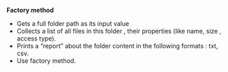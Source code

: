 **Factory method**
- Gets a full folder path as its input value 
- Collects a list of all files in this folder , their properties (like name, size , access type). 
- Prints a “report” about the folder content in the following formats : txt, csv.
- Use factory method.
